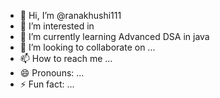 - 👋 Hi, I’m @ranakhushi111
- 👀 I’m interested in 
- 🌱 I’m currently learning Advanced DSA in java
- 💞️ I’m looking to collaborate on ...
- 📫 How to reach me ...
- 😄 Pronouns: ...
- ⚡ Fun fact: ...

<!---
ranakhushi111/ranakhushi111 is a ✨ special ✨ repository because its `README.md` (this file) appears on your GitHub profile.
You can click the Preview link to take a look at your changes.
--->
